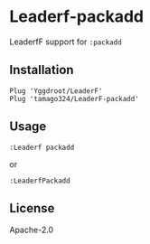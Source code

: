 # Leaderf-packadd

LeaderfF support for `:packadd`


## Installation

```vim
Plug 'Yggdroot/LeaderF'
Plug 'tamago324/LeaderF-packadd'
```


## Usage

```
:Leaderf packadd
```

or

```
:LeaderfPackadd
```

## License

Apache-2.0
